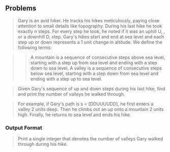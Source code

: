 ## Problems
> Gary is an avid hiker. He tracks his hikes meticulously, paying close attention to small details like topography. During his last hike he took exactly n steps. For every step he took, he noted if it was an uphill U, , or a downhill D,  step. Gary's hikes start and end at sea level and each step up or down represents a 1 unit change in altitude. We define the following terms:

>> A mountain is a sequence of consecutive steps above sea level, starting with a step up from sea level and ending with a step down to sea level.
>> A valley is a sequence of consecutive steps below sea level, starting with a step down from sea level and ending with a step up to sea level.

> Given Gary's sequence of up and down steps during his last hike, find and print the number of valleys he walked through.

> For example, if Gary's path is s = [DDUUUUDD], he first enters a valley 2 units deep. Then he climbs out an up onto a mountain 2 units high. Finally, he returns to sea level and ends his hike.

### Output Format
> Print a single integer that denotes the number of valleys Gary walked through during his hike.

